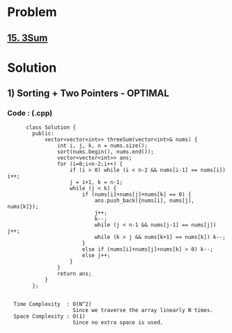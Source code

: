 # Problem

## [15. 3Sum](https://leetcode.com/problems/3sum/)


# Solution 

## 1) Sorting + Two Pointers - OPTIMAL

      
      
      
   ### Code : (.cpp)
    
          class Solution {
            public:
                vector<vector<int>> threeSum(vector<int>& nums) {
                    int i, j, k, n = nums.size();
                    sort(nums.begin(), nums.end());
                    vector<vector<int>> ans;
                    for (i=0;i<n-2;i++) {
                        if (i > 0) while (i < n-2 && nums[i-1] == nums[i]) i++;
                        j = i+1, k = n-1;
                        while (j < k) {
                            if (nums[i]+nums[j]+nums[k] == 0) {
                                ans.push_back({nums[i], nums[j], nums[k]});
                                j++;
                                k--;
                                while (j < n-1 && nums[j-1] == nums[j]) j++;
                                while (k > j && nums[k+1] == nums[k]) k--;
                            }
                            else if (nums[i]+nums[j]+nums[k] > 0) k--;
                            else j++;
                        }
                    }
                    return ans;
                }
            };
            
 
      Time Complexity  : O(N^2) 
                         Since we traverse the array linearly N times.
      Space Complexity : O(1)
                         Since no extra space is used.
